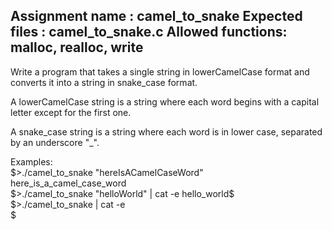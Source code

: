 Assignment name  : camel_to_snake
Expected files   : camel_to_snake.c
Allowed functions: malloc, realloc, write
--------------------------------------------------------------------------------

Write a program that takes a single string in lowerCamelCase format
and converts it into a string in snake_case format.

A lowerCamelCase string is a string where each word begins with a capital letter
except for the first one.

A snake_case string is a string where each word is in lower case, separated by
an underscore "_".

Examples:   
$>./camel_to_snake "hereIsACamelCaseWord"   
here_is_a_camel_case_word   
$>./camel_to_snake "helloWorld" | cat -e   
hello_world$   
$>./camel_to_snake | cat -e   
$  
